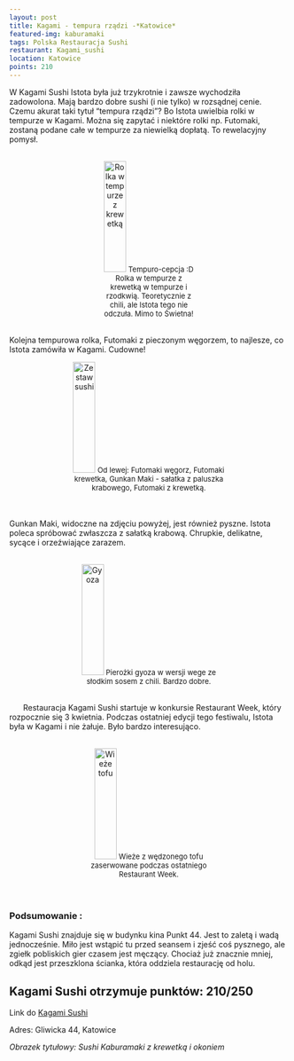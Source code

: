 ```yaml
---
layout: post
title: Kagami - tempura rządzi -*Katowice*
featured-img: kaburamaki
tags: Polska Restauracja Sushi
restaurant: Kagami_sushi
location: Katowice
points: 210
---
```

W Kagami Sushi Istota była już trzykrotnie i zawsze wychodziła zadowolona.
 Mają bardzo dobre sushi (i nie tylko) w rozsądnej cenie.
Czemu akurat taki tytuł “tempura rządzi”?
 Bo Istota uwielbia rolki w tempurze w Kagami.
  Można się zapytać i niektóre rolki np. Futomaki, zostaną podane całe w tempurze za niewielką dopłatą.
   To rewelacyjny pomysł.
<br />&ensp;&ensp;&ensp;
<center><div style="width:35%">
  <img src="{{site.img_url}}/img/assets/img/posts/tempura_krewetka.jpg" alt="Rolka w tempurze z krewetką" height="200px" width="40px" />
  <font size="2">
      Tempuro-cepcja :D Rolka w tempurze z krewetką w tempurze i rzodkwią. Teoretycznie z chili, ale Istota tego nie odczuła. Mimo to Świetna!
  </font>
</div></center>
<br />

Kolejna tempurowa rolka, Futomaki z pieczonym węgorzem, to najlesze, co Istota zamówiła w Kagami. Cudowne!
 <center><div style="width:65%">
   <img src="{{site.img_url}}/img/assets/img/posts/sushi_zestaw.jpg" alt="Zestaw sushi" height="200px" width="40px" />
   <font size="2">
 Od lewej: Futomaki węgorz, Futomaki krewetka, Gunkan Maki - sałatka z paluszka krabowego, Futomaki z krewetką.
   </font>
 </div></center>
 <br />&ensp;&ensp;&ensp;

Gunkan Maki, widoczne na zdjęciu powyżej, jest również pyszne.
Istota poleca spróbować zwłaszcza z sałatką krabową. Chrupkie, delikatne, sycące i orzeźwiające zarazem.
<br />&ensp;&ensp;&ensp;
<center><div style="width:55%">
  <img src="{{site.img_url}}/img/assets/img/posts/gyoza.jpg" alt="Gyoza" height="200px" width="40px" />

  <font size="2">
  Pierożki gyoza w wersji wege ze słodkim sosem z chili. Bardzo dobre.
  </font>
</div></center>

 <br />&ensp;&ensp;&ensp;
Restauracja Kagami Sushi startuje w konkursie Restaurant Week, który rozpocznie się 3 kwietnia.
Podczas ostatniej edycji tego festiwalu, Istota była w Kagami i nie żałuje. Było bardzo interesująco.
<br />&ensp;&ensp;&ensp;
<center><div style="width:55%">
  <img src="{{site.img_url}}/img/assets/img/posts/tofu.jpg" alt="Wieże tofu" height="200px" width="40px" />
  <font size="2">
   Wieże z wędzonego tofu zaserwowane podczas ostatniego Restaurant Week.
  </font>
</div></center>
<br />&ensp;&ensp;&ensp;

### Podsumowanie :
Kagami Sushi znajduje się w budynku kina Punkt 44.
Jest to zaletą i wadą jednocześnie. Miło jest wstąpić tu przed seansem i zjeść coś pysznego,
 ale zgiełk pobliskich gier czasem jest męczący.
Chociaż już znacznie mniej, odkąd jest przeszklona ścianka, która oddziela restaurację od holu.

## Kagami Sushi otrzymuje punktów: **210/250**
Link do [Kagami Sushi]

Adres:
Gliwicka 44, Katowice

_Obrazek tytułowy: Sushi Kaburamaki z krewetką i okoniem_

[Kagami Sushi]:https://kagamisushi.pl/

